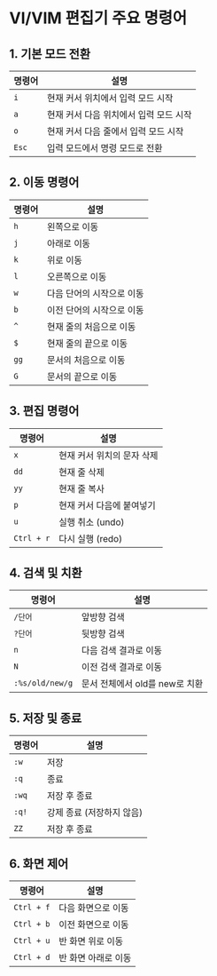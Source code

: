 # VI/VIM 편집기 주요 명령어

## 1. 기본 모드 전환
| 명령어 | 설명 |
|--------|------|
| `i` | 현재 커서 위치에서 입력 모드 시작 |
| `a` | 현재 커서 다음 위치에서 입력 모드 시작 |
| `o` | 현재 커서 다음 줄에서 입력 모드 시작 |
| `Esc` | 입력 모드에서 명령 모드로 전환 |

## 2. 이동 명령어
| 명령어 | 설명 |
|--------|------|
| `h` | 왼쪽으로 이동 |
| `j` | 아래로 이동 |
| `k` | 위로 이동 |
| `l` | 오른쪽으로 이동 |
| `w` | 다음 단어의 시작으로 이동 |
| `b` | 이전 단어의 시작으로 이동 |
| `^` | 현재 줄의 처음으로 이동 |
| `$` | 현재 줄의 끝으로 이동 |
| `gg` | 문서의 처음으로 이동 |
| `G` | 문서의 끝으로 이동 |

## 3. 편집 명령어
| 명령어 | 설명 |
|--------|------|
| `x` | 현재 커서 위치의 문자 삭제 |
| `dd` | 현재 줄 삭제 |
| `yy` | 현재 줄 복사 |
| `p` | 현재 커서 다음에 붙여넣기 |
| `u` | 실행 취소 (undo) |
| `Ctrl + r` | 다시 실행 (redo) |

## 4. 검색 및 치환
| 명령어 | 설명 |
|--------|------|
| `/단어` | 앞방향 검색 |
| `?단어` | 뒷방향 검색 |
| `n` | 다음 검색 결과로 이동 |
| `N` | 이전 검색 결과로 이동 |
| `:%s/old/new/g` | 문서 전체에서 old를 new로 치환 |

## 5. 저장 및 종료
| 명령어 | 설명 |
|--------|------|
| `:w` | 저장 |
| `:q` | 종료 |
| `:wq` | 저장 후 종료 |
| `:q!` | 강제 종료 (저장하지 않음) |
| `ZZ` | 저장 후 종료 |

## 6. 화면 제어
| 명령어 | 설명 |
|--------|------|
| `Ctrl + f` | 다음 화면으로 이동 |
| `Ctrl + b` | 이전 화면으로 이동 |
| `Ctrl + u` | 반 화면 위로 이동 |
| `Ctrl + d` | 반 화면 아래로 이동 |
